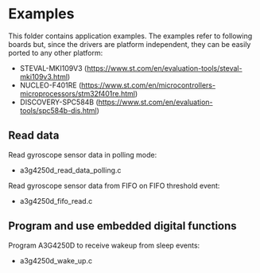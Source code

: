 # Examples

This folder contains application examples. The examples refer to following boards but, since the drivers are platform independent, they can be easily ported to any other platform: 

- STEVAL-MKI109V3 (https://www.st.com/en/evaluation-tools/steval-mki109v3.html)
- NUCLEO-F401RE (https://www.st.com/en/microcontrollers-microprocessors/stm32f401re.html)
- DISCOVERY-SPC584B (https://www.st.com/en/evaluation-tools/spc584b-dis.html)

## Read data

Read gyroscope sensor data in polling mode:

  - a3g4250d_read_data_polling.c

Read gyroscope sensor data from FIFO on FIFO threshold event:

  - a3g4250d_fifo_read.c

## Program and use embedded digital functions

Program A3G4250D to receive wakeup from sleep events:

  - a3g4250d_wake_up.c

